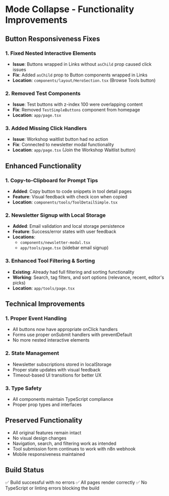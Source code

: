 # Mode Collapse - Functionality Improvements

## Button Responsiveness Fixes

### 1. Fixed Nested Interactive Elements
- **Issue**: Buttons wrapped in Links without `asChild` prop caused click issues
- **Fix**: Added `asChild` prop to Button components wrapped in Links
- **Location**: `components/layout/HeroSection.tsx` (Browse Tools button)

### 2. Removed Test Components
- **Issue**: Test buttons with z-index 100 were overlapping content
- **Fix**: Removed `TestSimpleButtons` component from homepage
- **Location**: `app/page.tsx`

### 3. Added Missing Click Handlers
- **Issue**: Workshop waitlist button had no action
- **Fix**: Connected to newsletter modal functionality
- **Location**: `app/page.tsx` (Join the Workshop Waitlist button)

## Enhanced Functionality

### 1. Copy-to-Clipboard for Prompt Tips
- **Added**: Copy button to code snippets in tool detail pages
- **Feature**: Visual feedback with check icon when copied
- **Location**: `components/tools/ToolDetailSimple.tsx`

### 2. Newsletter Signup with Local Storage
- **Added**: Email validation and local storage persistence
- **Feature**: Success/error states with user feedback
- **Locations**: 
  - `components/newsletter-modal.tsx`
  - `app/tools/page.tsx` (sidebar email signup)

### 3. Enhanced Tool Filtering & Sorting
- **Existing**: Already had full filtering and sorting functionality
- **Working**: Search, tag filters, and sort options (relevance, recent, editor's picks)
- **Location**: `app/tools/page.tsx`

## Technical Improvements

### 1. Proper Event Handling
- All buttons now have appropriate onClick handlers
- Forms use proper onSubmit handlers with preventDefault
- No more nested interactive elements

### 2. State Management
- Newsletter subscriptions stored in localStorage
- Proper state updates with visual feedback
- Timeout-based UI transitions for better UX

### 3. Type Safety
- All components maintain TypeScript compliance
- Proper prop types and interfaces

## Preserved Functionality
- All original features remain intact
- No visual design changes
- Navigation, search, and filtering work as intended
- Tool submission form continues to work with n8n webhook
- Mobile responsiveness maintained

## Build Status
✅ Build successful with no errors
✅ All pages render correctly
✅ No TypeScript or linting errors blocking the build